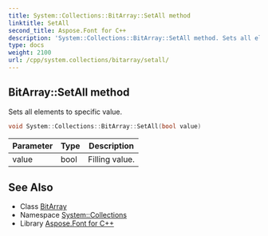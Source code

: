 ```yaml
---
title: System::Collections::BitArray::SetAll method
linktitle: SetAll
second_title: Aspose.Font for C++
description: 'System::Collections::BitArray::SetAll method. Sets all elements to specific value in C++.'
type: docs
weight: 2100
url: /cpp/system.collections/bitarray/setall/
---
```

## BitArray::SetAll method


Sets all elements to specific value.

```cpp
void System::Collections::BitArray::SetAll(bool value)
```


| Parameter | Type | Description |
| --- | --- | --- |
| value | bool | Filling value. |

## See Also

* Class [BitArray](../)
* Namespace [System::Collections](../../)
* Library [Aspose.Font for C++](../../../)

